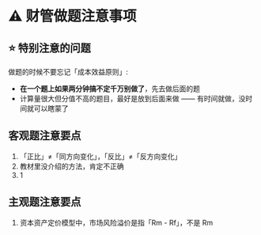 # ⚠️ 财管做题注意事项
## ⭐️ 特别注意的问题
做题的时候不要忘记「成本效益原则」:
- **在一个题上如果两分钟搞不定千万别做了**，先去做后面的题
- 计算量很大但分值不高的题目，最好是放到后面来做 —— 有时间就做，没时间就可以瞎蒙了

## 客观题注意要点
1. 「正比」≠「同方向变化」，「反比」≠「反方向变化」
2.  教材里没介绍的方法，肯定不正确
3. 1

## 主观题注意要点
1. 资本资产定价模型中，市场风险溢价是指「Rm - Rf」，不是 Rm